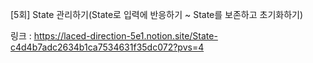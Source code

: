 [5회] State 관리하기(State로 입력에 반응하기 ~ State를 보존하고 초기화하기)

링크 : https://laced-direction-5e1.notion.site/State-c4d4b7adc2634b1ca7534631f35dc072?pvs=4
